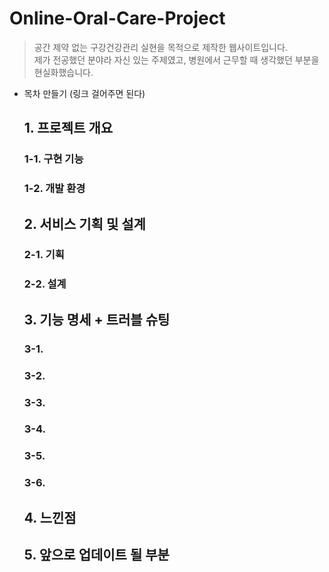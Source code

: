 # Online-Oral-Care-Project
> 공간 제약 없는 구강건강관리 실현을 목적으로 제작한 웹사이트입니다.<br>
제가 전공했던 분야라 자신 있는 주제였고, 병원에서 근무할 때 생각했던 부분을 현실화했습니다.

- 목차 만들기 (링크 걸어주면 된다)

  ## 1. 프로젝트 개요
  ### 1-1. 구현 기능
  ### 1-2. 개발 환경
  
  ## 2. 서비스 기획 및 설계
  ### 2-1. 기획
  ### 2-2. 설계
  
  ## 3. 기능 명세 + 트러블 슈팅
  ### 3-1.
  ### 3-2.
  ### 3-3.
  ### 3-4.
  ### 3-5.
  ### 3-6.
  
  ## 4. 느낀점
  
  ## 5. 앞으로 업데이트 될 부분
  
